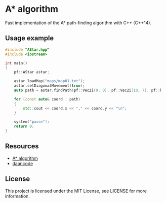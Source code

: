 # A* algorithm
Fast implementation of the A* path-finding algorithm with C++ (C++14). 

## Usage example

```c++
#include "AStar.hpp"
#include <iostream>

int main()
{
    pf::AStar astar;

    astar.loadMap("maps/map01.txt");
    astar.setDiagonalMovement(true);
    auto path = astar.findPath(pf::Vec2i(0, 0), pf::Vec2i(10, 7), pf::heuristic::euclidean, 10);

    for (const auto& coord : path) 
    {
        std::cout << coord.x << "," << coord.y << "\n";
    }

    system("pause");
    return 0;
}
```

## Resources

* [A* algorithm](https://en.wikipedia.org/wiki/A*_search_algorithm)
* [daancode](https://github.com/daancode/a-star)

## License

This project is licensed under the MIT License, see LICENSE for more information.
